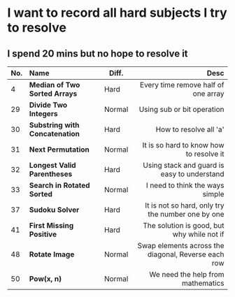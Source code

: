 # I want to record all hard subjects I try to resolve

## I spend 20 mins but no hope to resolve it

| No. | Name | Diff. | Desc |
|:--|:----|------|-----------:|
| 4 | **Median of Two Sorted Arrays** | Hard | Every time remove half of one array |
| 29 | **Divide Two Integers** | Normal | Using sub or bit operation |
| 30 | **Substring with Concatenation** | Hard | How to resolve all 'a' |
| 31 | **Next Permutation** | Normal | It is so hard to know how to resolve it |
| 32 | **Longest Valid Parentheses** | Hard | Using stack and guard is easy to understand |
| 33 | **Search in Rotated Sorted** | Normal | I need to think the ways simple |
| 37 | **Sudoku Solver** | Hard | It is not so hard, only try the number one by one |
| 41 | **First Missing Positive** | Hard | The solution is good, but why while not if |
| 48 | **Rotate Image** | Normal | Swap elements across the diagonal, Reverse each row  |
| 50 | **Pow(x, n)** | Normal | We need the help from mathematics |